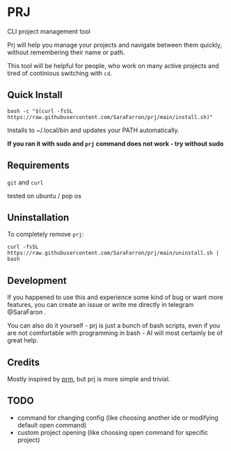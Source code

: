 # PRJ
CLI project management tool

Prj will help you manage your projects and navigate between them quickly, without remembering their name or path.

This tool will be helpful for people, who work on many active projects and tired of continious switching with `cd`.

## Quick Install

```shell
bash -c "$(curl -fsSL https://raw.githubusercontent.com/SaraFarron/prj/main/install.sh)"
```
Installs to ~/.local/bin and updates your PATH automatically.

**If you ran it with sudo and `prj` command does not work - try without sudo**

## Requirements
`git` and `curl`

tested on ubuntu / pop os

## Uninstallation

To completely remove `prj`:

```shell
curl -fsSL https://raw.githubusercontent.com/SaraFarron/prj/main/uninstall.sh | bash
```

## Development

If you happened to use this and experience some kind of bug or want more features, you can create an issue or write me directly in telegram @SaraFaron .

You can also do it yourself - prj is just a bunch of bash scripts, even if you are not comfortable with programming in bash - AI will most certainly be of great help.

## Credits

Mostly inspired by [prm](https://github.com/EivindArvesen/prm), but prj is more simple and trivial.

## TODO

* command for changing config (like choosing another ide or modifying default open command)
* custom project opening (like choosing open command for specific project)
